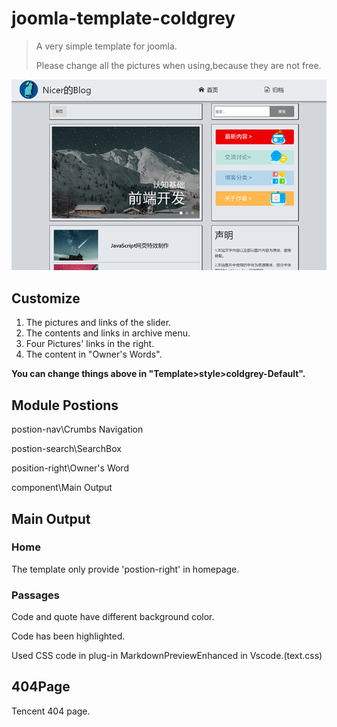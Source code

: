 # joomla-template-coldgrey
> A very simple template for joomla.
> 
> Please change all the pictures when using,because they are not free.

![preview](./template_preview.png)

## Customize

1. The pictures and links of the slider.
2. The contents and links in archive menu.
3. Four Pictures' links in the right.
4. The content in "Owner's Words".

**You can change things above in "Template>style>coldgrey-Default".**

## Module Postions

postion-nav\Crumbs Navigation

postion-search\SearchBox

position-right\Owner's Word

component\Main Output

## Main Output

### Home
The template only provide 'postion-right' in homepage.

### Passages 
Code and quote have different background color.

Code has been highlighted.

Used CSS code in plug-in MarkdownPreviewEnhanced in Vscode.(text.css)

## 404Page
Tencent 404 page.
